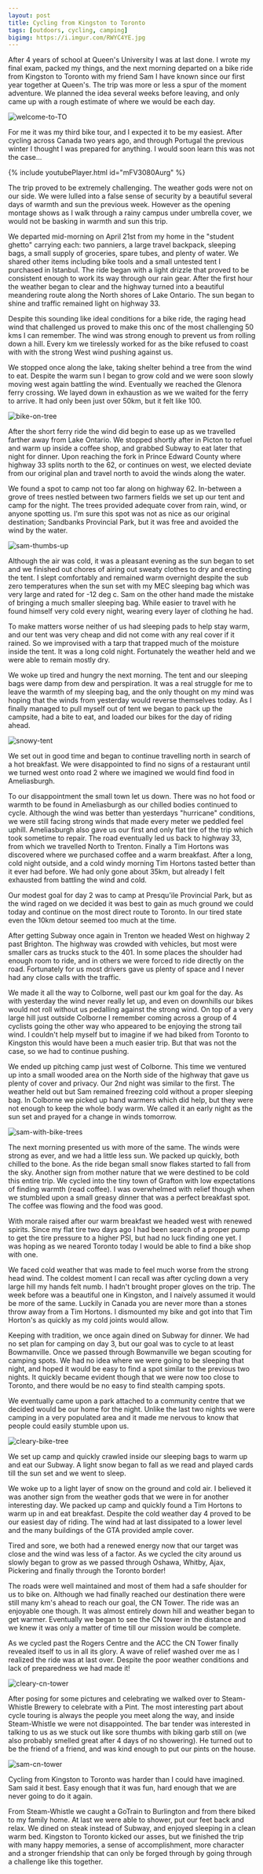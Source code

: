 ```yaml
---
layout: post
title: Cycling from Kingston to Toronto
tags: [outdoors, cycling, camping]
bigimg: https://i.imgur.com/RWYC4YE.jpg
---
```


After 4 years of school at Queen's University I was at last done. I wrote my final exam, packed my things, and the next morning departed on a bike ride from Kingston to Toronto with my friend Sam I have known since our first year together at Queen's. The trip was more or less a spur of the moment adventure. We planned the idea several weeks before leaving, and only came up with a rough estimate of where we would be each day.

![welcome-to-TO](https://i.imgur.com/p08Iwk8.png)

For me it was my third bike tour, and I expected it to be my easiest. After cycling across Canada two years ago, and through Portugal the previous winter I thought I was prepared for anything. I would soon learn this was not the case...

{% include youtubePlayer.html id="mFV3080Aurg" %}

The trip proved to be extremely challenging. The weather gods were not on our side. We were lulled into a false sense of security by a beautiful several days of warmth and sun the previous week. However as the opening montage shows as I walk through a rainy campus under umbrella cover, we would not be basking in warmth and sun this trip.

We departed mid-morning on April 21st from my home in the "student ghetto" carrying each: two panniers, a large travel backpack, sleeping bags, a small supply of groceries, spare tubes, and plenty of water. We shared other items including bike tools and a small untested tent I purchased in Istanbul. The ride began with a light drizzle that proved to be consistent enough to work its way through our rain gear. After the first hour the weather began to clear and the highway turned into a beautiful meandering route along the North shores of Lake Ontario. The sun began to shine and traffic remained light on highway 33.

Despite this sounding like ideal conditions for a bike ride, the raging head wind that challenged us proved to make this onc of the most challenging 50 kms I can remember. The wind was strong enough to prevent us from rolling down a hill. Every km we tirelessly worked for as the bike refused to coast with with the strong West wind pushing against us.

We stopped once along the lake, taking shelter behind a tree from the wind to eat. Despite the warm sun I began to grow cold and we were soon slowly moving west again battling the wind. Eventually we reached the Glenora ferry crossing. We layed down in exhaustion as we we waited for the ferry to arrive. It had only been just over 50km, but it felt like 100.

![bike-on-tree](https://i.imgur.com/LfqKHNz.jpg)

After the short ferry ride the wind did begin to ease up as we travelled farther away from Lake Ontario. We stopped shortly after in Picton to refuel and warm up inside a coffee shop, and grabbed Subway to eat later that night for dinner. Upon reaching the fork in Prince Edward County where highway 33 splits north to the 62, or continues on west, we elected deviate from our original plan and travel north to avoid the winds along the water.

We found a spot to camp not too far along on highway 62. In-between a grove of trees nestled between two farmers fields we set up our tent and camp for the night. The trees provided adequate cover from rain, wind, or anyone spotting us. I'm sure this spot was not as nice as our original destination; Sandbanks Provincial Park, but it was free and avoided the wind by the water.

![sam-thumbs-up](https://i.imgur.com/FqufoGP.jpg)

Although the air was cold, it was a pleasant evening as the sun began to set and we finished out chores of airing out sweaty clothes to dry and erecting the tent. I slept comfortably and remained warm overnight despite the sub zero temperatures when the sun set with my MEC sleeping bag which was very large and rated for -12 deg c. Sam on the other hand made the mistake of bringing a much smaller sleeping bag. While easier to travel with he found himself very cold every night, wearing every layer of clothing he had.

To make matters worse neither of us had sleeping pads to help stay warm, and our tent was very cheap and did not come with any real cover if it rained. So we improvised with a tarp that trapped much of the moisture inside the tent. It was a long cold night. Fortunately the weather held and we were able to remain mostly dry.

We woke up tired and hungry the next morning. The tent and our sleeping bags were damp from dew and perspiration. It was a real struggle for me to leave the warmth of my sleeping bag, and the only thought on my mind was hoping that the winds from yesterday would reverse themselves today. As I finally managed to pull myself out of tent we began to pack up the campsite, had a bite to eat, and loaded our bikes for the day of riding ahead.

![snowy-tent](https://i.imgur.com/6jVlAuc.jpg)

We set out in good time and began to continue travelling north in search of a hot breakfast. We were disappointed to find no signs of a restaurant until we turned west onto road 2 where we imagined we would find food in Ameliasburgh.

To our disappointment the small town let us down. There was no hot food or warmth to be found in Ameliasburgh as our chilled bodies continued to cycle. Although the wind was better than yesterdays "hurricane" conditions, we were still facing strong winds that made every meter we peddled feel uphill. Ameliasburgh also gave us our first and only flat tire of the trip which took sometime to repair. The road eventually led us back to highway 33, from which we travelled North to Trenton. Finally a Tim Hortons was discovered where we purchased coffee and a warm breakfast. After a long, cold night outside, and a cold windy morning Tim Hortons tasted better than it ever had before. We had only gone about 35km, but already I felt exhausted from battling the wind and cold.

Our modest goal for day 2 was to camp at Presqu'ile Provincial Park, but as the wind raged on we decided it was best to gain as much ground we could today and continue on the most direct route to Toronto. In our tired state even the 10km detour seemed too much at the time.

After getting Subway once again in Trenton we headed West on highway 2 past Brighton. The highway was crowded with vehicles, but most were smaller cars as trucks stuck to the 401. In some places the shoulder had enough room to ride, and in others we were forced to ride directly on the road. Fortunately for us most drivers gave us plenty of space and I never had any close calls with the traffic.

We made it all the way to Colborne, well past our km goal for the day. As with yesterday the wind never really let up, and even on downhills our bikes would not roll without us pedalling against the strong wind. On top of a very large hill just outside Colborne I remember coming across a group of 4 cyclists going the other way who appeared to be enjoying the strong tail wind. I couldn't help myself but to imagine if we had biked from Toronto to Kingston this would have been a much easier trip. But that was not the case, so we had to continue pushing.

We ended up pitching camp just west of Colborne. This time we ventured up into a small wooded area on the North side of the highway that gave us plenty of cover and privacy. Our 2nd night was similar to the first. The weather held out but Sam remained freezing cold without a proper sleeping bag. In Colborne we picked up hand warmers which did help, but they were not enough to keep the whole body warm. We called it an early night as the sun set and prayed for a change in winds tomorrow.

![sam-with-bike-trees](https://i.imgur.com/RWYC4YE.jpg)

The next morning presented us with more of the same. The winds were strong as ever, and we had a little less sun. We packed up quickly, both chilled to the bone. As the ride began small snow flakes started to fall from the sky. Another sign from mother nature that we were destined to be cold this entire trip. We cycled into the tiny town of Grafton with low expectations of finding warmth (read coffee). I was overwhelmed with relief though when we stumbled upon a small greasy dinner that was a perfect breakfast spot. The coffee was flowing and the food was good.

With morale raised after our warm breakfast we headed west with renewed spirits. Since my flat tire two days ago I had been search of a proper pump to get the tire pressure to a higher PSI, but had no luck finding one yet. I was hoping as we neared Toronto today I would be able to find a bike shop with one.

We faced cold weather that was made to feel much worse from the strong head wind. The coldest moment I can recall was after cycling down a very large hill my hands felt numb. I hadn't brought proper gloves on the trip. The week before was a beautiful one in Kingston, and I naively assumed it would be more of the same. Luckily in Canada you are never more than a stones throw away from a Tim Hortons. I dismounted my bike and got into that Tim Horton's as quickly as my cold joints would allow.

Keeping with tradition, we once again dined on Subway for dinner. We had no set plan for camping on day 3, but our goal was to cycle to at least Bowmanville. Once we passed through Bowmanville we began scouting for camping spots. We had no idea where we were going to be sleeping that night, and hoped it would be easy to find a spot similar to the previous two nights. It quickly became evident though that we were now too close to Toronto, and there would be no easy to find stealth camping spots.

We eventually came upon a park attached to a community centre that we decided would be our home for the night. Unlike the last two nights we were camping in a very populated area and it made me nervous to know that people could easily stumble upon us.

![cleary-bike-tree](https://i.imgur.com/O5XOVQH.jpg)

We set up camp and quickly crawled inside our sleeping bags to warm up and eat our Subway. A light snow began to fall as we read and played cards till the sun set and we went to sleep.

We woke up to a light layer of snow on the ground and cold air. I believed it was another sign from the weather gods that we were in for another interesting day. We packed up camp and quickly found a Tim Hortons to warm up in and eat breakfast. Despite the cold weather day 4 proved to be our easiest day of riding. The wind had at last dissipated to a lower level and the many buildings of the GTA provided ample cover.

Tired and sore, we both had a renewed energy now that our target was close and the wind was less of a factor. As we cycled the city around us slowly began to grow as we passed through Oshawa, Whitby, Ajax, Pickering and finally through the Toronto border!

The roads were well maintained and most of them had a safe shoulder for us to bike on. Although we had finally reached our destination there were still many km's ahead to reach our goal, the CN Tower. The ride was an enjoyable one though. It was almost entirely down hill and weather began to get warmer. Eventually we began to see the CN tower in the distance and we knew it was only a matter of time till our mission would be complete.

As we cycled past the Rogers Centre and the ACC the CN Tower finally revealed itself to us in all its glory. A wave of relief washed over me as I realized the ride was at last over. Despite the poor weather conditions and lack of preparedness we had made it!

![cleary-cn-tower](https://i.imgur.com/jcSy7R6.jpg)

After posing for some pictures and celebrating we walked over to Steam-Whistle Brewery to celebrate with a Pint. The most interesting part about cycle touring is always the people you meet along the way, and inside Steam-Whistle we were not disappointed. The bar tender was interested in talking to us as we stuck out like sore thumbs with biking garb still on (we also probably smelled great after 4 days of no showering). He turned out to be the friend of a friend, and was kind enough to put our pints on the house.

![sam-cn-tower](https://i.imgur.com/zyVF3h5.jpg)

Cycling from Kingston to Toronto was harder than I could have imagined. Sam said it best. Easy enough that it was fun, hard enough that we are never going to do it again.

From Steam-Whistle we caught a GoTrain to Burlington and from there biked to my family home. At last we were able to shower, put our feet back and relax. We dined on steak instead of Subway, and enjoyed sleeping in a clean warm bed. Kingston to Toronto kicked our asses, but we finished the trip with many happy memories, a sense of accomplishment, more character and a stronger friendship that can only be forged through by going through a challenge like this together.